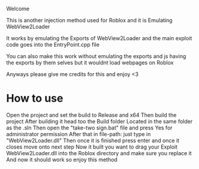 Welcome

This is another injection method used for Roblox and it is Emulating WebView2Loader

It works by emulating the Exports of WebView2Loader and the main exploit code goes into the EntryPoint.cpp file

You can also make this work without emulating the exports and js having the exports by them selves but it wouldnt load webpages on Roblox

Anyways please give me credits for this and enjoy <3


# How to use
Open the project and set the build to Release and x64
Then build the project
After building it head too the Build folder Located in the same folder as the .sln
Then open the "take-two sign.bat" file and press Yes for administrator permission
After that in file-path: just type in "WebView2Loader.dll"
Then once it is finished press enter and once it closes move onto next step
Now it built you want to drag your Exploit WebView2Loader.dll into the Roblox directory and make sure you replace it
And now it should work so enjoy this method
